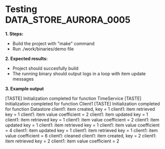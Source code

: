 # Testing DATA_STORE_AURORA_0005

**1. Steps:**

* Build the project with "make" command
* Run ./work/binaries/demo file

**2. Expected results:**

* Project should succesfully build
* The running binary should output logs in a loop with item update messages

**3. Example output**

[TASTE] Initialization completed for function TimeService
[TASTE] Initialization completed for function Client1
[TASTE] Initialization completed for function Datastore
client1: item created, key = 1
client1: item retrieved key = 1
client1: item value coefficient = 2
client1: item updated key = 1
client1: item retrieved key = 1
client1: item value coefficient = 2
client1: item updated key = 1
client1: item retrieved key = 1
client1: item value coefficient = 4
client1: item updated key = 1
client1: item retrieved key = 1
client1: item value coefficient = 6
client1: cleaned
client1: item created, key = 2
client1: item retrieved key = 2
client1: item value coefficient = 2
